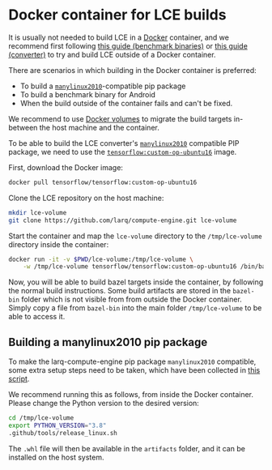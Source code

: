 # Docker container for LCE builds

It is usually not needed to build LCE in a [Docker](https://www.docker.com/)
container, and we recommend first following
[this guide (benchmark binaries)](/compute-engine/build/arm/) or
[this guide (converter)](/compute-engine/build/converter/)
to try and build LCE outside of a Docker container.

There are scenarios in which building in the Docker container is preferred:
- To build a [`manylinux2010`](https://www.python.org/dev/peps/pep-0571/)-compatible pip package
- To build a benchmark binary for Android
- When the build outside of the container fails and can't be fixed.

We recommend to use [Docker volumes](https://docs.docker.com/storage/volumes/)
to migrate the build targets in-between the host machine and the container.

To be able to build the LCE converter's
[`manylinux2010`](https://www.python.org/dev/peps/pep-0571/) compatible PIP
package, we need to use the
[`tensorflow:custom-op-ubuntu16`](https://hub.docker.com/r/tensorflow/tensorflow)
image.

First, download the Docker image:

```bash
docker pull tensorflow/tensorflow:custom-op-ubuntu16
```

Clone the LCE repository on the host machine:

```bash
mkdir lce-volume
git clone https://github.com/larq/compute-engine.git lce-volume
```

Start the container and map the `lce-volume` directory to the `/tmp/lce-volume`
directory inside the container:

```bash
docker run -it -v $PWD/lce-volume:/tmp/lce-volume \
    -w /tmp/lce-volume tensorflow/tensorflow:custom-op-ubuntu16 /bin/bash
```

Now, you will be able to build bazel targets inside the container, by following
the normal build instructions. Some build artifacts are stored in the
`bazel-bin` folder which is not visible from from outside the Docker container.
Simply copy a file from `bazel-bin` into the main folder `/tmp/lce-volume` to
be able to access it.

## Building a manylinux2010 pip package

To make the larq-compute-engine pip package `manylinux2010` compatible, some
extra setup steps need to be taken, which have been collected in
[this script](https://github.com/larq/compute-engine/blob/master/.github/tools/release_linux.sh).

We recommend running this as follows, from inside the Docker container. Please
change the Python version to the desired version:

```bash
cd /tmp/lce-volume
export PYTHON_VERSION="3.8"
.github/tools/release_linux.sh
```

The `.whl` file will then be available in the `artifacts` folder, and it can be
installed on the host system.
